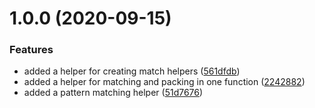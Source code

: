 # 1.0.0 (2020-09-15)


### Features

* added a helper for creating match helpers ([561dfdb](https://github.com/kirruss/adt/commit/561dfdb6d13dd0656061e9f1013017be844faad7))
* added a helper for matching and packing in one function ([2242882](https://github.com/kirruss/adt/commit/22428828a47b8c5dbfd70f6af2e9fb141124ee3f))
* added a pattern matching helper ([51d7676](https://github.com/kirruss/adt/commit/51d7676ef311337e91f0d9763cfd587a010cb649))
